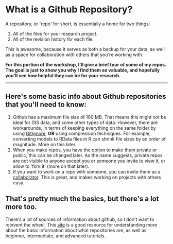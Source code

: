# What is a Github Repository?
A repository, or 'repo' for short, is essentially a home for two things: 
1) All of the files for your research project.
2) All of the revision history for each file.

This is awesome, because it serves as both a backup for your data, as well as a space for collaboration with others that you're working with.

**For this portion of the workshop, I'll give a brief tour of some of my repos. The goal is just to show you why I find them so valuable, and hopefully you'll see how helpful they can be for your research.**

---

## Here's some basic info about Github repositories that you'll need to know: 

1. Github has a maximum file size of 100 MB. That means this might not be ideal for GIS data, and some other types of data. However, there are workarounds, in terms of keeping everything on the same folder by using [GitIgnore](https://caltechlibrary.github.io/git-desktop/05-ignore/), **OR** using compression techniques. For example, converting models to RData files in R can shrink file sizes by an order of magnitude. More on this later.
2. When you make repos, you have the option to make them private or public, this can be changed later. As the name suggests, private repos are not visible to anyone except you or someone you invite to view it, or allow to 'fork it' (more on that later). 
3. If you want to work on a repo with someone, you can invite them as a [collaborator](https://docs.github.com/en/account-and-profile/setting-up-and-managing-your-personal-account-on-github/managing-access-to-your-personal-repositories/inviting-collaborators-to-a-personal-repository). This is great, and makes working on projects with others easy. 

That's pretty much the basics, but there's a lot more too. 
---

There's a lot of sources of information about github, so I don't want to reinvent the wheel. This [site](https://gitkraken.com/learn/git/tutorials/what-is-a-git-repository) is a good resource for understanding more about the basic information about what repositories are, as well as beginner, intermediate, and advanced tutorials. 
